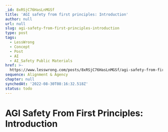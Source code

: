 ```yaml
---
_id: 8xRSjC76HasLnMGSf
title: 'AGI safety from first principles: Introduction'
author: null
url: null
slug: agi-safety-from-first-principles-introduction
type: post
tags:
  - LessWrong
  - Concept
  - Post
  - AI
  - AI_Safety Public Materials
href: >-
  https://www.lesswrong.com/posts/8xRSjC76HasLnMGSf/agi-safety-from-first-principles-introduction
sequence: Alignment & Agency
chapter: null
synchedAt: '2022-08-30T08:16:32.518Z'
status: todo
---
```


# AGI Safety From First Principles: Introduction
